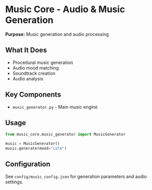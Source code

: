 # Music Core - Audio & Music Generation

**Purpose:** Music generation and audio processing

## What It Does

- Procedural music generation
- Audio mood matching
- Soundtrack creation
- Audio analysis

## Key Components

- `music_generator.py` - Main music engine

## Usage

```python
from music_core.music_generator import MusicGenerator

music = MusicGenerator()
music.generate(mood="calm")
```

## Configuration

See `config/music_config.json` for generation parameters and audio settings.

